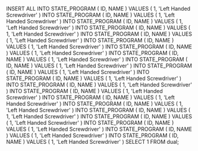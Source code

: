 INSERT ALL 
    INTO STATE_PROGRAM ( ID, NAME ) VALUES ( 1, 'Left Handed Screwdriver' )
    INTO STATE_PROGRAM ( ID, NAME ) VALUES ( 1, 'Left Handed Screwdriver' )
    INTO STATE_PROGRAM ( ID, NAME ) VALUES ( 1, 'Left Handed Screwdriver' )
    INTO STATE_PROGRAM ( ID, NAME ) VALUES ( 1, 'Left Handed Screwdriver' )
    INTO STATE_PROGRAM ( ID, NAME ) VALUES ( 1, 'Left Handed Screwdriver' )
    INTO STATE_PROGRAM ( ID, NAME ) VALUES ( 1, 'Left Handed Screwdriver' )
    INTO STATE_PROGRAM ( ID, NAME ) VALUES ( 1, 'Left Handed Screwdriver' )
    INTO STATE_PROGRAM ( ID, NAME ) VALUES ( 1, 'Left Handed Screwdriver' )
    INTO STATE_PROGRAM ( ID, NAME ) VALUES ( 1, 'Left Handed Screwdriver' )
    INTO STATE_PROGRAM ( ID, NAME ) VALUES ( 1, 'Left Handed Screwdriver' )
    INTO STATE_PROGRAM ( ID, NAME ) VALUES ( 1, 'Left Handed Screwdriver' )
    INTO STATE_PROGRAM ( ID, NAME ) VALUES ( 1, 'Left Handed Screwdriver' )
    INTO STATE_PROGRAM ( ID, NAME ) VALUES ( 1, 'Left Handed Screwdriver' )
    INTO STATE_PROGRAM ( ID, NAME ) VALUES ( 1, 'Left Handed Screwdriver' )
    INTO STATE_PROGRAM ( ID, NAME ) VALUES ( 1, 'Left Handed Screwdriver' )
    INTO STATE_PROGRAM ( ID, NAME ) VALUES ( 1, 'Left Handed Screwdriver' )
    INTO STATE_PROGRAM ( ID, NAME ) VALUES ( 1, 'Left Handed Screwdriver' )
    INTO STATE_PROGRAM ( ID, NAME ) VALUES ( 1, 'Left Handed Screwdriver' )
    INTO STATE_PROGRAM ( ID, NAME ) VALUES ( 1, 'Left Handed Screwdriver' )
    INTO STATE_PROGRAM ( ID, NAME ) VALUES ( 1, 'Left Handed Screwdriver' )
SELECT 1 FROM dual;
